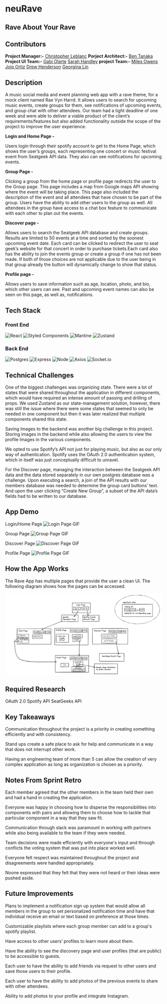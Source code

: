 # neuRave
## Rave About Your Rave

## Contributors
**Project Manager:-**
[Christopher Leblanc](https://github.com/ChristopherLeBlanc2)
**Porject Architect:-**
[Ben Tanaka](https://github.com/BTanaka11)
**Project UI Team:-**
[Gabi Olarte](https://github.com/babsjohnson)
[Sarah Handley](https://github.com/SarahHandley)
**project Team:-**
[Miles Owens](http://github.com/milrilowe)
[Jojo Ortiz](https://github.com/jojortz)
[Drew Henderson](http://github.com/gthellter)
[Georgina Lin](https://github.com/xialin0702)

## Description

A music social media and event planning web app with a rave theme, for a mock client named Rae Vyn Harrd. It allows users to search for upcoming music events, create groups for them, see notifications of upcoming events, and group chat with other attendees. Our team had a tight deadline of one week and were able to deliver a viable product of the client’s requirements/features but also added functionality outside the scope of the project to improve the user experience.

**Login and Home Page -**

Users login through their spotify account to get to the Home Page, which shows the user’s groups, each representing one concert or music festival event from Seatgeek API data. They also can see notifications for upcoming events.

**Group Page -**

Clicking a group from the home page or profile page redirects the user to the Group page. This page includes a map from Google maps API showing where the event will be taking place. This page also included the description of the event and all attendees that have chosen to be part of the group. Users have the ability to add other users to the group as well. All attendees in the group have access to a chat box feature to communicate with each other to plan out the events.

**Discover page -**

Allows users to search the Seatgeek API database and create groups. Results are limited to 50 events at a time and sorted by the soonest upcoming event date. Each card can be clicked to redirect the user to seat geek’s website for that concert in order to purchase tickets.Each card also has the ability to join the events group or create a group if one has not been made. If both of those choices are not applicable due to the user being in that group already the button will dynamically change to show that status.

**Profile page -**

Allows users to save information such as age, location, photo, and bio, which other users can see. Past and upcoming event names can also be seen on this page, as well as, notifications.

## Tech Stack
### Front End
![React](https://img.shields.io/badge/React-20232A?style=for-the-badge&logo=react&logoColor=61DAFB)
![Styled Components](https://img.shields.io/badge/styled--components-DB7093?style=for-the-badge&logo=styled-components&logoColor=white)
![Mantine](https://img.shields.io/badge/-Mantine-blue)
![Zustand](https://img.shields.io/badge/-Zustand-red)

### Back End
![Postgres](https://img.shields.io/badge/PostgreSQL-316192?style=for-the-badge&logo=postgresql&logoColor=white)
![Express](https://img.shields.io/badge/-Express-DCDCDC?logo=express&logoColor=black&style=for-the-badge)
![Node](https://img.shields.io/badge/-Node-9ACD32?logo=node.js&logoColor=white&style=for-the-badge)
![Axios](https://img.shields.io/badge/-Axios-671ddf?logo=axios&logoColor=black&style=for-the-badge)
![Socket.io](https://img.shields.io/badge/Socket.io-black?style=for-the-badge&logo=socket.io&badgeColor=010101)


## Technical Challenges

One of the biggest challenges was organizing state.  There were a lot of states that were shared throughout the application in different components, which would have required an intense amount of passing and drilling of props.  We used Zustand as our state-management solution, however, there was still the issue where there were some states that seemed to only be needed in one component but then it was later realized that multiple components shared this state.

Saving Images to the backend was another big challenge in this project. Storing images in the backend while also allowing the users to view the profile Images in the various components.

We opted to use Spotify’s API not just for playing music, but also as our only way of authentication.  Spotify uses the OAuth 2.0 authentication system, which in itself was just conceptually difficult to unravel.

For the Discover page, managing the interaction between the Seatgeek API data and the data stored separately in our own postgres database was a challenge. Upon executing a search, a join of the API results with our members database was needed to determine the group card buttons’ text. And upon the user clicking “Create New Group”, a subset of the API data’s fields had to be written to our database.


## App Demo

Login/Home Page
![Login Page GIF](walkThroughGifs/Login_and_Home_Page.gif)

Group Page
![Group Page GIF](walkThroughGifs/GroupPageGIF.gif)

Discover Page
![Discover Page GIF](walkThroughGifs/Discover_Page.gif)

Profile Page
![Profile Page GIF](walkThroughGifs/Profile_Page.gif)

## How the App Works

The Rave App has multiple pages that provide the user a clean UI. The following diagram shows how the pages can be accessed.

![Graph](Screen%20Shot%202022-11-28%20at%206.12.01%20PM%202.jpg)

## Required Research

OAuth 2.0
Spotify API
SeatGeeks API

## Key Takeaways

Communication throughout the project is a priority in creating something efficiently and with consistency.

Stand ups create a safe place to ask for help and communicate in a way that does not interrupt other work.

Having an engineering team of more than 5 can allow the creation of very complex application as long as organization is chosen as a priority.

## Notes From Sprint Retro

Each member agreed that the other members in the team held their own and had a hand in creating the application.

Everyone was happy in choosing how to disperse the responsibilities into components with pairs and allowing them to choose how to tackle that particular component in a way that they saw fit.

Communication through slack was paramount in working with partners while also being available to the team if they were needed.

Team decisions were made efficiently with everyone's input and through conflicts the voting system that was put into place worked well.

Everyone felt respect was maintained throughout the project and disagreements were handled appropriately.

Noone expressed that they felt that they were not heard or their ideas were pushed aside.

## Future Improvements

Plans to implement a notification sign up system that would allow all members in the group to set personalized notification time and have that individual receive an email or text based on preference at those times.

Customizable playlists where each group member can add to a group's spotify playlist.

Have access to other users’ profiles to learn more about them.

Have the ability to see the discovery page and user profiles (that are public) to be accessible to guests.

Each user to have the ability to add friends via request to other users and save those users to their profile.

Each user to have the ability to add photos of the previous events to share with other attendees.

Ability to add photos to your profile and integrate Instagram.

